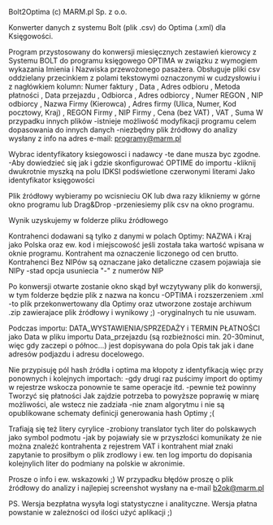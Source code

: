 Bolt2Optima (c) MARM.pl Sp. z o.o.

Konwerter danych z systemu Bolt (plik .csv) do Optima (.xml) dla Księgowości.

Program przystosowany do konwersji miesięcznych zestawień kierowcy z Systemu BOLT do programu księgowego OPTIMA w związku z wymogiem wykazania Imienia i Nazwiska przewożonego pasażera.
Obsługuje pliki csv oddzielany przecinkiem z polami tekstowymi oznaczonymi w cudzysłowiu i z nagłówkiem kolumn:
Numer faktury , Data , Adres odbioru , Metoda płatności , Data przejazdu , Odbiorca , Adres odbiorcy , Numer REGON , NIP odbiorcy , Nazwa Firmy (Kierowca) , Adres firmy (Ulica, Numer, Kod pocztowy, Kraj) , REGON  Firmy , NIP Firmy , Cena (bez VAT) , VAT , Suma
W przypadku innych plików -istnieje możliwość modyfikacji programu celem dopasowania do innych danych -niezbędny plik źródłowy do analizy wysłany z info na adres e-mail: programy@marm.pl

Wybrac identyfikatory ksiegowosci i nadawcy -te dane musza byc zgodne.
-Aby dowiedzieć się jak i gdzie skonfigurować OPTIME do importu -kliknij dwukrotnie myszką na polu IDKSI podświetlone czerwonymi literami Jako identyfikator księgowości

Plik źródłowy wybieramy po wcisnieciu OK lub dwa razy klikniemy w górne okno programu lub Drag&Drop -przeniesiemy plik csv na okno programu.

Wynik uzyskujemy w folderze pliku źródłowego


Kontrahenci dodawani są tylko z danymi w polach Optimy: NAZWA i Kraj jako Polska oraz ew. kod i miejscowość jeśli została taka wartość wpisana w oknie programu.
Kontrahent ma oznaczenie liczonego od cen brutto.
Kontrahenci Bez NIPów są oznaczane jako detaliczne
czasem pojawiaja sie NIPy -stad opcja usuniecia "-" z numerów NIP

Po konwersji otwarte zostanie okno skąd był wczytywany plik do konwersji, w tym folderze będzie plik z nazwa na koncu -OPTIMA i rozszerzeniem .xml -to plik przekonwertowany dla Optimy oraz utworzone zostaje archiwum .zip zawierajace plik źródłowy i wynikowy ;) -oryginalnych tu nie usuwam.

Podczas importu:
DATA_WYSTAWIENIA/SPRZEDAŻY i TERMIN PŁATNOŚCI jako Data w pliku importu
   Data_przejazdu (są rozbieżności min. 20-30minut, więc gdy zaczepi o północ...) jest dopisywana do pola Opis tak jak i dane adresów podjazdu i adresu docelowego.

Nie przypisuję pól hash źródła i optima ma kłopoty z identyfikacją więc przy ponownych i kolejnych importach:
-gdy drugi raz puścimy import do optimy w rejestrze wskocza ponownie te same operacje itd.
-pewnie też powinny Tworzyć się płatności
Jak zajdzie potrzeba to powyższe poprawię w miarę możliwości, ale wstecz nie zadziała -nie znam algorytmu i nie są opublikowane schematy definicji generowania hash Optimy ;(


Trafiają się też litery cyrylice -zrobiony translator tych liter do polskawych jako symbol podmotu -jak by pojawiały sie w przyszłości komunikaty że nie można znaleźć kontrahenta z rejestrem VAT i kontrahent miał znaki zapytanie to prosiłbym o plik zrodlowy i ew. ten log importu do dopisania kolejnylich liter do podmiany na polskie w akronimie.


Prosze o info i ew. wskazowki ;)
W przypadku błędów proszę o plik źródłowy do analizy i najlepiej screenshot wysłany na e-mail b2ok@marm.pl


PS. Wersja bezpłatna wysyła logi statystyczne i analityczne. Wersja płatna powstanie w zależności od ilości użyć aplikacji ;)


